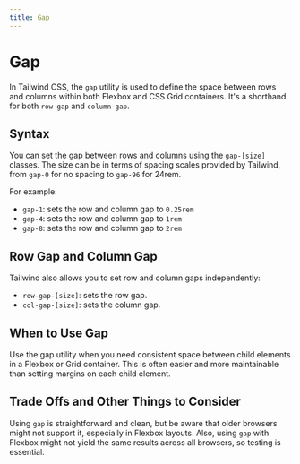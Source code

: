 ```yaml
---
title: Gap
---
```


# Gap

In Tailwind CSS, the `gap` utility is used to define the space between rows and columns within both Flexbox and CSS Grid containers. It's a shorthand for both `row-gap` and `column-gap`.

## Syntax

You can set the gap between rows and columns using the `gap-[size]` classes. The size can be in terms of spacing scales provided by Tailwind, from `gap-0` for no spacing to `gap-96` for 24rem.

For example:

- `gap-1`: sets the row and column gap to `0.25rem`
- `gap-4`: sets the row and column gap to `1rem`
- `gap-8`: sets the row and column gap to `2rem`

## Row Gap and Column Gap

Tailwind also allows you to set row and column gaps independently:

- `row-gap-[size]`: sets the row gap.
- `col-gap-[size]`: sets the column gap.

## When to Use Gap

Use the gap utility when you need consistent space between child elements in a Flexbox or Grid container. This is often easier and more maintainable than setting margins on each child element.

## Trade Offs and Other Things to Consider

Using `gap` is straightforward and clean, but be aware that older browsers might not support it, especially in Flexbox layouts. Also, using `gap` with Flexbox might not yield the same results across all browsers, so testing is essential.

